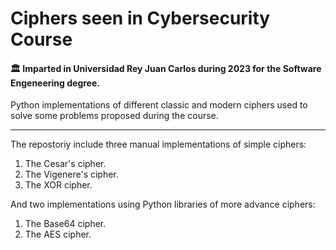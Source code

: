 # Ciphers seen in Cybersecurity Course
#### 🏛️ Imparted in Universidad Rey Juan Carlos during 2023 for the Software Engeneering degree.
Python implementations of different classic and modern ciphers used to 
solve some problems proposed during the course.
- - -

The repostoriy include three manual implementations of simple ciphers:
1. The Cesar's cipher.
2. The Vigenere's cipher.
3. The XOR cipher.

And two implementations using Python libraries of more advance ciphers:
1. The Base64 cipher.
2. The AES cipher.
